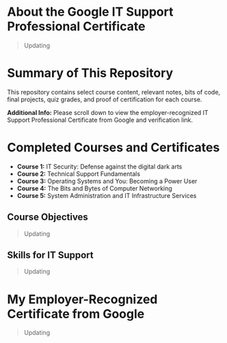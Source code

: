 # About the Google IT Support Professional Certificate
> Updating
# Summary of This Repository
This repository contains select course content, relevant notes, bits of code, final projects, quiz grades, and proof of certification for each course.

**Additional Info:** Please scroll down to view the employer-recognized IT Support Professional Certificate from Google and verification link.
# Completed Courses and Certificates
- **Course 1:** IT Security: Defense against the digital dark arts
- **Course 2:** Technical Support Fundamentals
- **Course 3:** Operating Systems and You: Becoming a Power User
- **Course 4:** The Bits and Bytes of Computer Networking
- **Course 5:** System Administration and IT Infrastructure Services
## Course Objectives
> Updating
## Skills for IT Support
> Updating
# My Employer-Recognized Certificate from Google
> Updating
